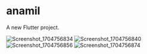 # anamil

A new Flutter project.

![Screenshot_1704756834](https://github.com/ahmedroa/anamil/assets/105372011/9b564661-3e7a-4215-a028-91efba8559d7)
![Screenshot_1704756840](https://github.com/ahmedroa/anamil/assets/105372011/91d11ef3-e77d-4215-bd48-00f696086835)
![Screenshot_1704756856](https://github.com/ahmedroa/anamil/assets/105372011/a619e3b7-6407-4956-ba32-0d5994e678b7)
![Screenshot_1704756874](https://github.com/ahmedroa/anamil/assets/105372011/3b6b7f5d-884a-432e-99dc-2351620d5053)
